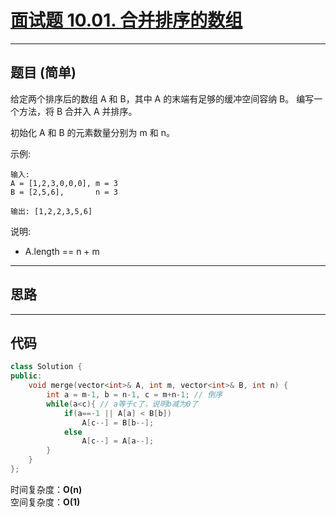 # [面试题 10.01. 合并排序的数组](https://leetcode.cn/problems/sorted-merge-lcci/description/)

---

## 题目 (简单)

给定两个排序后的数组 A 和 B，其中 A 的末端有足够的缓冲空间容纳 B。 编写一个方法，将 B 合并入 A 并排序。  

初始化 A 和 B 的元素数量分别为 m 和 n。  

示例:  
```
输入:  
A = [1,2,3,0,0,0], m = 3  
B = [2,5,6],       n = 3  

输出: [1,2,2,3,5,6]  
```

说明:  

- A.length == n + m  

---

## 思路

---

## 代码

```C++
class Solution {
public:
    void merge(vector<int>& A, int m, vector<int>& B, int n) {
        int a = m-1, b = n-1, c = m+n-1; // 倒序
        while(a<c){ // a等于c了，说明b减为0了
            if(a==-1 || A[a] < B[b])
                A[c--] = B[b--];
            else
                A[c--] = A[a--];
        }
    }
};
```

时间复杂度：**O(n)**  
空间复杂度：**O(1)**

